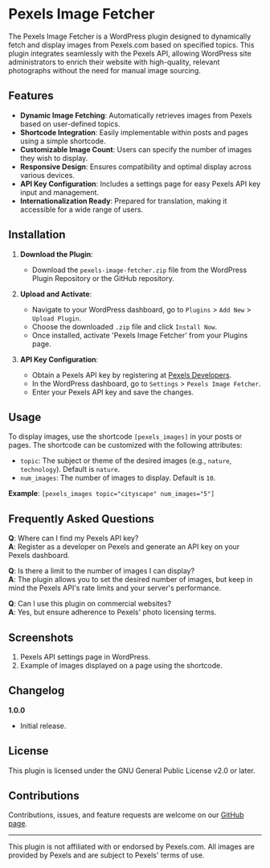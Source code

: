 # Pexels Image Fetcher

The Pexels Image Fetcher is a WordPress plugin designed to dynamically fetch and display images from Pexels.com based on specified topics. This plugin integrates seamlessly with the Pexels API, allowing WordPress site administrators to enrich their website with high-quality, relevant photographs without the need for manual image sourcing.

## Features

- **Dynamic Image Fetching**: Automatically retrieves images from Pexels based on user-defined topics.
- **Shortcode Integration**: Easily implementable within posts and pages using a simple shortcode.
- **Customizable Image Count**: Users can specify the number of images they wish to display.
- **Responsive Design**: Ensures compatibility and optimal display across various devices.
- **API Key Configuration**: Includes a settings page for easy Pexels API key input and management.
- **Internationalization Ready**: Prepared for translation, making it accessible for a wide range of users.

## Installation

1. **Download the Plugin**:
   - Download the `pexels-image-fetcher.zip` file from the WordPress Plugin Repository or the GitHub repository.

2. **Upload and Activate**:
   - Navigate to your WordPress dashboard, go to `Plugins` > `Add New` > `Upload Plugin`.
   - Choose the downloaded `.zip` file and click `Install Now`.
   - Once installed, activate 'Pexels Image Fetcher' from your Plugins page.

3. **API Key Configuration**:
   - Obtain a Pexels API key by registering at [Pexels Developers](https://www.pexels.com/api/new/).
   - In the WordPress dashboard, go to `Settings` > `Pexels Image Fetcher`.
   - Enter your Pexels API key and save the changes.

## Usage

To display images, use the shortcode `[pexels_images]` in your posts or pages. The shortcode can be customized with the following attributes:

- `topic`: The subject or theme of the desired images (e.g., `nature`, `technology`). Default is `nature`.
- `num_images`: The number of images to display. Default is `10`.

**Example**: `[pexels_images topic="cityscape" num_images="5"]`

## Frequently Asked Questions

**Q**: Where can I find my Pexels API key?  
**A**: Register as a developer on Pexels and generate an API key on your Pexels dashboard.

**Q**: Is there a limit to the number of images I can display?  
**A**: The plugin allows you to set the desired number of images, but keep in mind the Pexels API's rate limits and your server's performance.

**Q**: Can I use this plugin on commercial websites?  
**A**: Yes, but ensure adherence to Pexels' photo licensing terms.

## Screenshots

1. Pexels API settings page in WordPress.
2. Example of images displayed on a page using the shortcode.

## Changelog

**1.0.0**
- Initial release.

## License

This plugin is licensed under the GNU General Public License v2.0 or later.

## Contributions

Contributions, issues, and feature requests are welcome on our [GitHub page](https://github.com/yourgithubusername/pexels-image-fetcher).

---

This plugin is not affiliated with or endorsed by Pexels.com. All images are provided by Pexels and are subject to Pexels' terms of use.
